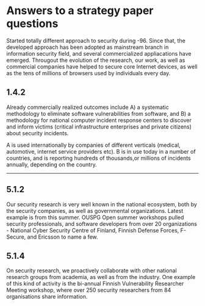 # Answers to a strategy paper questions

Started totally different approach to security during -96.
Since that, the developed approach has been adopted as mainstream branch
in information security field, and several commercialized appliacations have
emerged.  Througout the evolution of the research, our work, as well as commercial
companies have helped to secure core Internet devices, as well as the tens of
millions of browsers used by individuals every day.

## 1.4.2

Already commercially realized outcomes include A) a systematic methodology to
eliminate software vulnerabilities from software, and B) a methodology for
national computer incident response
centers to discover and inform victims (critical infrastructure enterprises
and private citizens) about security incidents.

A is used internationally by companies of different verticals (medical, automotive,
internet service providers etc). B is in use today in a number of countries,
and is reporting hundreds of thousands,or millions of incidents annually,
depending on the country.

----

## 5.1.2

Our security research is very well known in the national ecosystem, both
by the security companies, as well as governmental organizations. Latest
example is from this summer. OUSPG Open summer workshops pulled security
professionals, and software developers from over 20 organizations -
National Cyber Security Centre of Finland, Finnish Defense Forces, F-Secure,
and Ericsson to name a few.

## 5.1.4

On security research, we proactively collaborate with other national research
groups from academia, as well as from the industry. One example of this kind
of activity is the bi-annual Finnish Vulnerability Researcher Meeting workshop,
where over 250 security researchers from 84 organisations share information.

